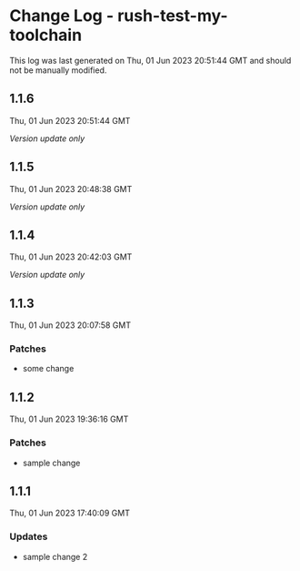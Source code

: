 # Change Log - rush-test-my-toolchain

This log was last generated on Thu, 01 Jun 2023 20:51:44 GMT and should not be manually modified.

## 1.1.6
Thu, 01 Jun 2023 20:51:44 GMT

_Version update only_

## 1.1.5
Thu, 01 Jun 2023 20:48:38 GMT

_Version update only_

## 1.1.4
Thu, 01 Jun 2023 20:42:03 GMT

_Version update only_

## 1.1.3
Thu, 01 Jun 2023 20:07:58 GMT

### Patches

- some change

## 1.1.2
Thu, 01 Jun 2023 19:36:16 GMT

### Patches

- sample change

## 1.1.1
Thu, 01 Jun 2023 17:40:09 GMT

### Updates

- sample change 2

